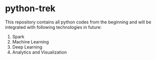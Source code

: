 # python-trek

This repository contains all python codes from the beginning and will be integrated with following technologies in future:

1) Spark
2) Machine Learning
3) Deep Learning
4) Analytics and Visualization
